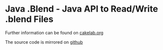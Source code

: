 # Java .Blend - Java API to Read/Write .blend Files



Further information can be found on [cakelab.org](http://homac.cakelab.org/projects/JavaBlend/index.html)

The source code is mirrored on [github](https://github.com/homacs/org.cakelab.blender.dna)